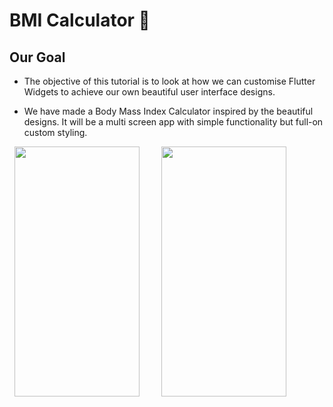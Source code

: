 # BMI Calculator 💪

## Our Goal

- The objective of this tutorial is to look at how we can customise Flutter Widgets to achieve our own beautiful user interface designs. 

- We have made a Body Mass Index Calculator inspired by the beautiful designs. It will be a multi screen app with simple functionality but full-on custom styling. 


&nbsp; <img src="https://user-images.githubusercontent.com/122957164/213095513-b0904188-48a0-43b4-a697-593ff225c80a.png" width="200" height="400"> &nbsp; &nbsp; &nbsp; &nbsp; <img src="https://user-images.githubusercontent.com/122957164/213094292-aeb9c2f6-acfc-440d-9a1c-6cad9d642ddc.png" width="200" height="400"> 



